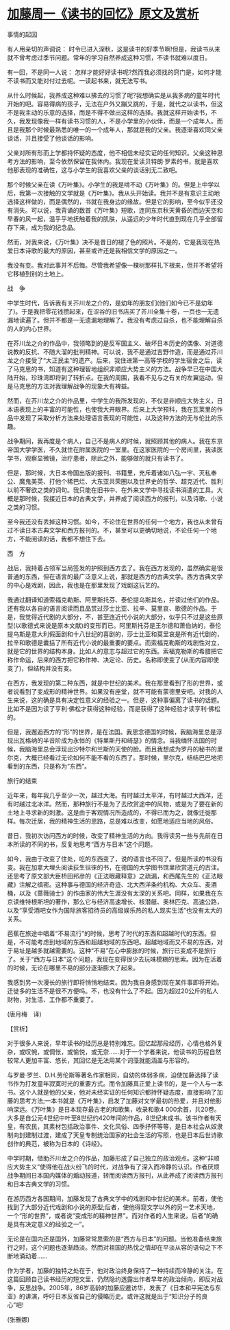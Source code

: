 # [加藤周一《读书的回忆》原文及赏析](https://www.vrrw.net/wx/12444.html)

事情的起因

有人用亲切的声调说： 时令已进入深秋，这是读书的好季节啊!但是，我读书从来就不曾考虑过季节问题。常年的学习自然养成这种习惯，不读书就难以度日。

有一回，不是同一人说： 怎样才能好好读书呢?然而我必须找的窍门是，如何才能不读书而又能对付过去呢。一读起书来，就无法写书。

从什么时候起，我养成这种难以拂去的习惯了呢?我想确实是从我多病的童年时代开始的吧。容易得病的孩子，无法在户外又蹦又跳的，于是，就代之以读书，但这不是我主动的乐意的选择，而是不得不做出这样的选择。我就这样开始读书，不久，我发现像我一样有读书习惯的人，不是小学里的小伙伴，而是一个成年人。而且是我那个时候最熟悉的唯一的一个成年人，那就是我的父亲。我逐渐喜欢同父亲谈话，并且接受了他谈话的影响。

父亲对所有形而上学都持怀疑的态度，他不相信未经实证的任何知识。父亲这种思考方法的影响，至今依然保留在我体内。我现在爱读贝特朗·罗素的书，就是喜欢他那表现的准确性，这与小学生的我喜欢父亲的谈话别无二致吧。

那个时候父亲在读《万叶集》。小学生的我是啃不动《万叶集》的。但是上中学以后，我第一次接触的文学就是《万叶集》。我从头开始读。我并不是有意识主动地选择这样做的，而是偶然的，书就在我身边的缘故。但是它的影响，至今似乎还没有消失。可以说，我背诵的数首《万叶集》短歌，连同东京秋天黄昏的西边天空和早春的风一起，温乎乎地抚触着我的肌肤，从遥远的少年时代直到现在几乎全部留存下来，成为我的纪念品。

然而，对我来说，《万叶集》决不是昔日的褪了色的照片。不是的，它是我现在热爱日本诗歌的最大的原因，甚至或许还是我相信文学的原因之一。

我没有变。我对此事并不后悔。尽管我希望像一棵树那样扎下根来，但并不希望将它移植到别的土地上。



战　争

中学生时代，告诉我有关芥川龙之介的，是幼年的朋友们(他们如今已不是幼年了)。于是我把零花钱攒起来，在涩谷的旧书店买了芥川全集十卷，一页也一无遗漏地读遍了。但并不都是一无遗漏地理解了。我没有考虑过自杀，也不能理解自杀的人的内心世界。

在芥川龙之介的作品中，我领略到的是反军国主义、破坏日本历史的偶像、对道德说教的反抗、不随大溜的批判精神。可以说，我不是通过吉野作造，而是通过芥川龙之介接受了“大正民主”的遗产。后来，我住进第一高等学校的学生宿舍之后，读了马克思的书，知道有这种理智地组织非顺应大势主义的方法。战争早已在中国大陆开始，珍珠湾即将到了转折点。在我的周围，我看不见与之有关的左翼运动。但是马克思的方法对我理解战争的现象大有裨益。

然而，在芥川龙之介的作品里，中学生的我所发现的，不仅是非顺应大势主义，日本语表现上的丰富的可能性，也使我大开眼界。后来上大学预科，我在瓦莱里的作品中发现了采取分析方法来处理语言表现的可能性，以及这种方法的无与伦比的乐趣。

战争期间，我再度是个病人，自己不是病人的时候，就照顾其他的病人。我在东京帝国大学学医，不久就住在附属医院的一室里。在这家医院的一个房间里，我读医学书，观察显微镜，治疗患者，除此之外，能够做的就只有读书了。

但是，那时候，大日本帝国出版的报刊、书籍里，充斥着诸如八弘一宇、灭私奉公、魔鬼美英、打他个稀巴烂、大东亚共荣圈以及世界史的哲学、超克近代、胜利以前不奢欲之类的词句。我只能在旧书中、在外来文学中寻找读书消遣的工具。大概是那时候，我接近日本的古典文学，并养成了阅读西方的报刊，以及诗歌、小说之类的习惯。

至今我还没有丢掉这种习惯。如今，不论住在世界的任何一个地方，我也从未曾有过不读日本古典文学和西方报刊的。不，甚至可以更确切地说，不论任何一个地方，不能阅读的话，我都不想住下去。

西　方

战后，我持着占领军当局签发的护照到西方去了。我在西方发现的，虽然确实是很普通的东西，但在语言的最广泛意义上说，那就是西方的古典文学。西方古典文学的中心是戏剧，因此，我也是在那里发现了戏剧这玩艺的。

我通过翻译知道索福克勒斯、阿里斯托芬、泰伦提乌斯其名，并读过他们的作品。还有我以各自的语言阅读而且品赏过莎士比亚、拉辛、莫里哀、歌德的作品。于是，我觉得近代剧的大部分，不，甚至连近代小说的大部分，似乎只不过是这些原型(以歌德式来说是原本文献)的变形而已。阿里斯托芬是王尔德和萧伯纳的，泰伦提乌斯是意大利假面剧和十八世纪的喜剧的，莎士比亚和莫里哀是所有近代剧的，拉辛和歌德是囊括了所有近代小说的最重要的要点。而索福克勒斯的戏剧性对立，就是它的世界的结构本身。比如人的意志与超过它的东西。索福克勒斯的希腊把它称作命运，后来的西方把它称作神、决定论、历史。名称即使变了(从而内容即使变了)，但结构并没有变。

在西方，我发现的第二种东西，就是中世纪的美术。我在那里看到了形的世界，或者说看到了变成形的精神世界。如果没有座堂，就不可能有蒙德里安吧。对我的人生来说，这的确是具有决定性意义的经验之一。但是，这种事偏离了读书的话题。比如不是因为读了亨利·佛松才获得这种经验，而是获得了这种经验才读亨利·佛松的。

但是，我邂逅西方的“形”的世界，是在法国。我思念德国的时候，我脑海里总是浮现出瓦格纳的半音阶成为永恒的《特里斯丹和绮瑟》的情念。当我缅怀法国的时候，我脑海里总会浮现出沙特尔和兰斯的天使的脸。而且我想成为罗丹的秘书的里尔克，大概已经看过无论如何不能不看的东西了。那时候，里尔克，结结巴巴地把看到的东西，只是称为“东西”。

旅行的结束

近年来，每年我几乎至少一次，越过大海。有时越过太平洋，有时越过大西洋，还有时越过北冰洋。然而，那种旅行不是为了去欣赏途中的风物，或是为了要在新的土地上寻求新的刺激。这是由于客观情况所造成的，不得已而为之，就像迁徙那样。每次迁居，我的精神生活的思路，总是难以改变，如愿地适应当地的风俗。

昔日，我初次访问西方的时候，改变了精神生活的方向。我得读另一些与先前在日本所读的不同的书，反复地思考“西方与日本”这个问题。

如今，我由于改变了住处，吃的东西变了，说的语言也不同了。但是所读的书没有变。我在加拿大埋头阅读荻生徂徕的书，在德国的大学图书馆里欣赏道元的古注。还思考了原文部大臣桥田邦彦的《正法眼藏释意》之疏漏，和西尾先生的《正法眼藏》注解之缜密。这种事与德国的经济奇迹、北大西洋条约机构、大众车、麦酒桶，以及《蔷薇骑士》的作曲家的伟大生涯没有太深的关系吧。同样，如果我在东京读维特根斯坦的著作，那么它与经济高速增长、核潜艇、奥林匹克、高速公路，以及“享受酒吧女作为国际旅客招待员的高级娱乐热的私人现实生活”也没有太大的关系。

芭蕉在旅途中唱着“不易流行”的时候，思考了时代的东西和超越时代的东西。但是，不可能考虑到地域的东西和超越地域的东西吧。超越地域而又不易的东西，对于易址是越多就越需要的。这种“不易”在心中膨胀的时候，旅行已变成不是旅行了。关于“西方与日本”这个问题，我现在变得很少去玩味模糊的思索。因为在活着的时候，无论在哪里不易的部分逐渐膨大了起来。

我感到另一次漫长的旅行即将悄悄地结束。因为我自身感到现在某件事即将开始。迁徙多的生活不是很不方便吗。不，也没有什么了不起。因为超过20公斤的私人财物，对生活、工作都不重要了。

(唐月梅　译)

【赏析】

对于很多人来说，早年读书的经历总是特别难忘。回忆起那段经历，心情也格外复杂，或叹惋，或惆怅，或愉悦，或无奈……对于一个学者来说，他读书的历程自然较常人更加丰富、悠长，其回忆是无法用某个词藻就能涵盖与形容的。

与罗曼·罗兰、D.H.劳伦斯等著名作家相同，自幼的体弱多病，迫使加藤选择了读书作为打发童年寂寞时光的重要方式。而令加藤真正爱上读书的，是一个人与一本书。这个人就是他的父亲，他对未经实证的任何知识都持怀疑态度，直接影响了加藤的思考方法;一本书就是《万叶集》，启发了加藤对文学最初的热爱，并且对他影响深远。《万叶集》是日本现存最古老的和歌集，收录和歌4 000余首，共20卷。大多是自公元4世纪中叶至8世纪约420年间的作品，8世纪末成书。该书作者有天皇，有农民，其素材包括政治事件、文化风俗、四季抒怀等等，是日本社会从奴隶制向封建制过渡，建成了天皇专制统治国家的社会生活的写照，也是日本后世诗歌创作的典范，被称为日本的《诗经》。

中学时期，借助芥川龙之介的作品，加藤形成了自己独立的政治观点。这种“非顺应大势主义”使得他在战火纷飞的时代，对战争有了深入而冷静的认识。作者厌烦战争期间日本国内媒体的煽动报道，转而阅读西方报刊，从此养成了阅读西方报刊和日本古典文学的习惯。

在游历西方各国期间，加藤发现了古典文学中的戏剧和中世纪的美术。前者，使他找到了大部分近代戏剧和小说的原型;后者，使他得窥文学以外的另一艺术天地，一个“形的世界”，或者说“变成形的精神世界”。而对作者的人生来说，后者“的确是具有决定意义的经验之一”。

无论是在国内还是国外，加藤常常思索的是“西方与日本”的问题。当他准备结束旅行之时，这个问题也逐渐趋淡。然而对祖国的热忱之情却在平淡从容的语句之下不断地涌动着……

作为学者，加藤的独特之处在于，他对政治终身保持了一种持续而冷静的关注。在这篇回顾自己读书经历的短文里，仍然隐约透露出作者早年的政治倾向，即反对战争，反思战争。2005年，86岁高龄的加藤应邀访华，发表了《日本和平宪法与东亚》的讲演，呼吁日本反省自己的侵略历史。或许这就是出于“知识分子的良心”吧!

(张雅娜)

